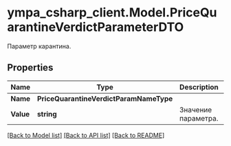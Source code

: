 # ympa_csharp_client.Model.PriceQuarantineVerdictParameterDTO
Параметр карантина.

## Properties

Name | Type | Description | Notes
------------ | ------------- | ------------- | -------------
**Name** | **PriceQuarantineVerdictParamNameType** |  | 
**Value** | **string** | Значение параметра. | 

[[Back to Model list]](../README.md#documentation-for-models) [[Back to API list]](../README.md#documentation-for-api-endpoints) [[Back to README]](../README.md)

